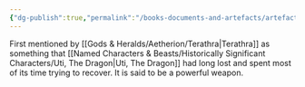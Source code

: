 ```yaml
---
{"dg-publish":true,"permalink":"/books-documents-and-artefacts/artefacts/sword-of-whispers/"}
---
```


First mentioned by [[Gods & Heralds/Aetherion/Terathra\|Terathra]] as something that [[Named Characters & Beasts/Historically Significant  Characters/Uti, The Dragon\|Uti, The Dragon]] had long lost and spent most of its time trying to recover. It is said to be a powerful weapon.